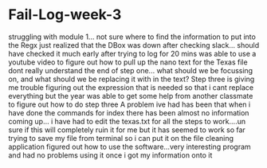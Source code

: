 # Fail-Log-week-3
struggling with module 1... not sure where to find the information to put into the Regx
just realized that the DBox was down after checking slack... should have checked it much early after trying to log for 20 mins
was able to use a youtube video to figure out how to pull up the nano text for the Texas file
dont really understand the end of step one... what should we be focussing on, and what should we be replacing it with in the text?
Step three is giving me trouble figuring out the expression that is needed so that i cant replace everything but the year
was able to get some help from another classmate to figure out how to do step three
A problem ive had has been that when i have done the commands for index there has been almost no information coming up... i have had to edit the texas.txt for all the steps to work....un sure if this will completely ruin it for me but it has seemed to work so far
trying to save my file from terminal so i can put it on the file cleaning application
figured out how to use the software...very interesting program and had no problems using it once i got my information onto it
